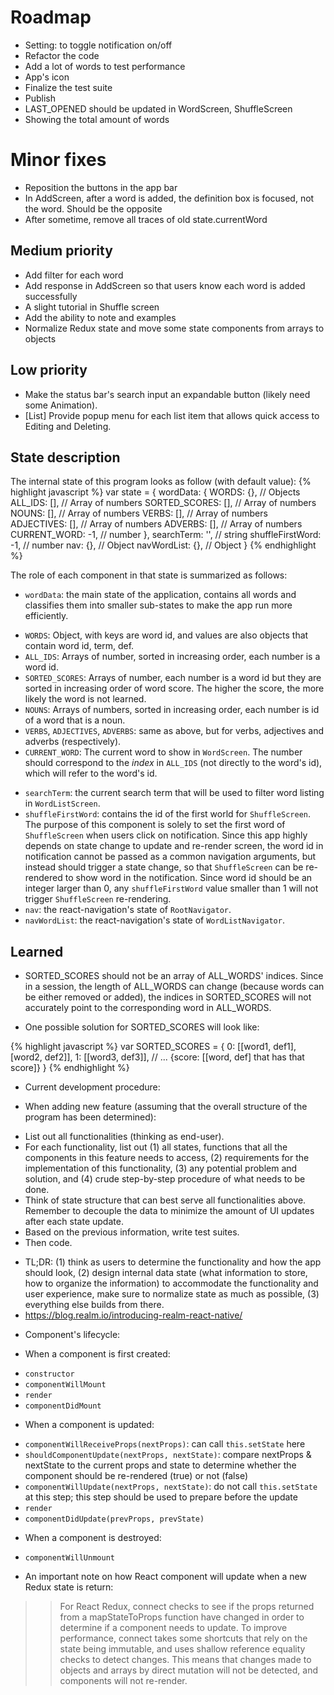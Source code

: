 # Roadmap
- Setting: to toggle notification on/off
- Refactor the code
- Add a lot of words to test performance
- App's icon
- Finalize the test suite
- Publish
- LAST_OPENED should be updated in WordScreen, ShuffleScreen
- Showing the total amount of words

# Minor fixes
- Reposition the buttons in the app bar
- In AddScreen, after a word is added, the definition box is focused, not the word. Should be the opposite
- After sometime, remove all traces of old state.currentWord


## Medium priority
- Add filter for each word
- Add response in AddScreen so that users know each word is added successfully
- A slight tutorial in Shuffle screen
- Add the ability to note and examples
- Normalize Redux state and move some state components from arrays to objects

## Low priority
- Make the status bar's search input an expandable button (likely need some Animation).
- [List] Provide popup menu for each list item that allows quick access to Editing and Deleting.


## State description
The internal state of this program looks as follow (with default value):
{% highlight javascript %}
var state = {
  wordData: {
    WORDS: {},            // Objects
    ALL_IDS: [],          // Array of numbers
    SORTED_SCORES: [],    // Array of numbers
    NOUNS: [],            // Array of numbers
    VERBS: [],            // Array of numbers
    ADJECTIVES: [],       // Array of numbers
    ADVERBS: [],          // Array of numbers
    CURRENT_WORD: -1,     // number
  },
  searchTerm: '',         // string
  shuffleFirstWord: -1,   // number
  nav: {},                // Object
  navWordList: {},        // Object
}
{% endhighlight %}

The role of each component in that state is summarized as follows:
- `wordData`: the main state of the application, contains all words and classifies them into smaller sub-states to make the app run more efficiently.
 + `WORDS`: Object, with keys are word id, and values are also objects that contain word id, term, def.
 + `ALL_IDS`: Arrays of number, sorted in increasing order, each number is a word id.
 + `SORTED_SCORES`: Arrays of number, each number is a word id but they are sorted in increasing order of word score. The higher the score, the more likely the word is not learned.
 + `NOUNS`: Arrays of numbers, sorted in increasing order, each number is id of a word that is a noun.
 + `VERBS`, `ADJECTIVES`, `ADVERBS`: same as above, but for verbs, adjectives and adverbs (respectively).
 + `CURRENT_WORD`: The current word to show in `WordScreen`. The number should correspond to the *index* in `ALL_IDS` (not directly to the word's id), which will refer to the word's id.
- `searchTerm`: the current search term that will be used to filter word listing in `WordListScreen`.
- `shuffleFirstWord`: contains the id of the first world for `ShuffleScreen`. The purpose of this component is solely to set the first word of `ShuffleScreen` when users click on notification. Since this app highly depends on state change to update and re-render screen, the word id in notification cannot be passed as a common navigation arguments, but instead should trigger a state change, so that `ShuffleScreen` can be re-rendered to show word in the notification. Since word id should be an integer larger than 0, any `shuffleFirstWord` value smaller than 1 will not trigger `ShuffleScreen` re-rendering.
- `nav`: the react-navigation's state of `RootNavigator`.
- `navWordList`: the react-navigation's state of `WordListNavigator`.


## Learned
- SORTED_SCORES should not be an array of ALL_WORDS' indices. Since in a session, the length of ALL_WORDS can change (because words can be either removed or added), the indices in SORTED_SCORES will not accurately point to the corresponding word in ALL_WORDS.
 + One possible solution for SORTED_SCORES will look like:

{% highlight javascript %}
var SORTED_SCORES = {
  0: [[word1, def1], [word2, def2]],
  1: [[word3, def3]],
  // ... {score: [[word, def] that has that score]}
}
{% endhighlight %}


- Current development procedure:
 + When adding new feature (assuming that the overall structure of the program has been determined):
  * List out all functionalities (thinking as end-user).
  * For each functionality, list out (1) all states, functions that all the components in this feature needs to access, (2) requirements for the implementation of this functionality, (3) any potential problem and solution, and (4) crude step-by-step procedure of what needs to be done.
  * Think of state structure that can best serve all functionalities above. Remember to decouple the data to minimize the amount of UI updates after each state update.
  * Based on the previous information, write test suites.
  * Then code.
 + TL;DR: (1) think as users to determine the functionality and how the app should look, (2) design internal data state (what information to store, how to organize the information) to accommodate the functionality and user experience, make sure to normalize state as much as possible, (3) everything else builds from there.
 + https://blog.realm.io/introducing-realm-react-native/

- Component's lifecycle:
 + When a component is first created:
  * `constructor`
  * `componentWillMount`
  * `render`
  * `componentDidMount`
+ When a component is updated:
 * `componentWillReceiveProps(nextProps)`: can call `this.setState` here
 * `shouldComponentUpdate(nextProps, nextState)`: compare nextProps & nextState to the current props and state to determine whether the component should be re-rendered (true) or not (false)
 * `componentWillUpdate(nextProps, nextState)`: do not call `this.setState` at this step; this step should be used to prepare before the update
 * `render`
 * `componentDidUpdate(prevProps, prevState)`
+ When a component is destroyed:
 * `componentWillUnmount`

- An important note on how React component will update when a new Redux state is return:
>> For React Redux, connect checks to see if the props returned from a mapStateToProps function have changed in order to determine if a component needs to update. To improve performance, connect takes some shortcuts that rely on the state being immutable, and uses shallow reference equality checks to detect changes. This means that changes made to objects and arrays by direct mutation will not be detected, and components will not re-render.
